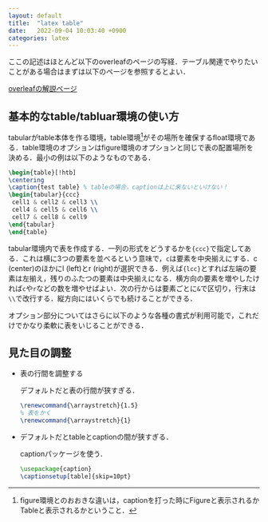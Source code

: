 ```yaml
---
layout: default
title:  "latex table"
date:   2022-09-04 10:03:40 +0900
categories: latex
---
```


ここの記述はほとんど以下のoverleafのページの写経．テーブル関連でやりたいことがある場合はまずは以下のページを参照するとよい．

[overleafの解説ページ](https://ja.overleaf.com/learn/latex/Tables)


## 基本的なtable/tabluar環境の使い方

tabularがtable本体を作る環境，table環境[^1]がその場所を確保するfloat環境である．table環境のオプションはfigure環境のオプションと同じで表の配置場所を決める．最小の例は以下のようなものである．

```latex
\begin{table}[!htb]
\centering
\caption{test table} % tableの場合，captionは上に来ないといけない！
\begin{tabular}{ccc}
 cell1 & cell2 & cell3 \\ 
 cell4 & cell5 & cell6 \\
 cell7 & cell8 & cell9
\end{tabular}
\end{table}
```

tabular環境内で表を作成する．一列の形式をどうするかを`{ccc}`で指定してある．これは横に3つの要素を並べるという意味で，`c`は要素を中央揃えにする．c (center)のほかにl (left)とr (right)が選択できる．例えば`{lcc}`とすれば左端の要素は左揃え，残りのふたつの要素は中央揃えになる．横方向の要素を増やしたければ`c`や`r`などの数を増やせばよい．次の行からは要素ごとに`&`で区切り，行末は`\\`で改行する．縦方向にはいくらでも続けることができる．

オプション部分についてはさらに以下のような各種の書式が利用可能で，これだけでかなり柔軟に表をいじることができる．


## 見た目の調整

- 表の行間を調整する

	デフォルトだと表の行間が狭すぎる．

	```latex
	\renewcommand{\arraystretch}{1.5}
	% 表をかく
	\renewcommand{\arraystretch}{1}
	```

- デフォルトだとtableとcaptionの間が狭すぎる．

	captionパッケージを使う．
	```latex
	\usepackage{caption} 
	\captionsetup[table]{skip=10pt}	
	```




[^1]: figure環境とのおおきな違いは，captionを打った時にFigureと表示されるかTableと表示されるかということ．